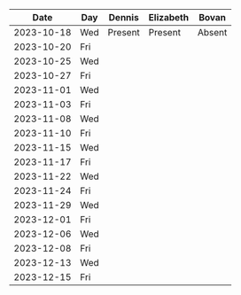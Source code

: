 | Date       | Day     | Dennis     |Elizabeth|Bovan       |
|------------|---------|------------|---------|------------|
| 2023-10-18 | Wed     |Present|Present|Absent|
| 2023-10-20 | Fri     |
| 2023-10-25 | Wed     |
| 2023-10-27 | Fri     |
| 2023-11-01 | Wed     |
| 2023-11-03 | Fri     |
| 2023-11-08 | Wed     |
| 2023-11-10 | Fri     |
| 2023-11-15 | Wed     |
| 2023-11-17 | Fri     |
| 2023-11-22 | Wed     |
| 2023-11-24 | Fri     |
| 2023-11-29 | Wed     |
| 2023-12-01 | Fri     |
| 2023-12-06 | Wed     |
| 2023-12-08 | Fri     |
| 2023-12-13 | Wed     |
| 2023-12-15 | Fri     |
